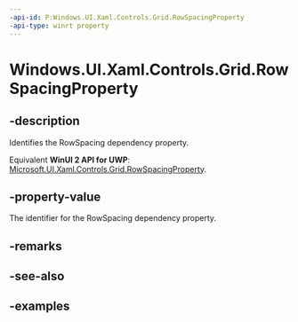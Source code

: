 ```yaml
---
-api-id: P:Windows.UI.Xaml.Controls.Grid.RowSpacingProperty
-api-type: winrt property
---
```


<!-- Property syntax.
public DependencyProperty RowSpacingProperty { get; }
-->

# Windows.UI.Xaml.Controls.Grid.RowSpacingProperty

## -description

Identifies the RowSpacing dependency property.

Equivalent **WinUI 2 API for UWP**: [Microsoft.UI.Xaml.Controls.Grid.RowSpacingProperty](/windows/winui/api/microsoft.ui.xaml.controls.grid.rowspacingproperty).

## -property-value

The identifier for the RowSpacing dependency property.

## -remarks

## -see-also

## -examples

